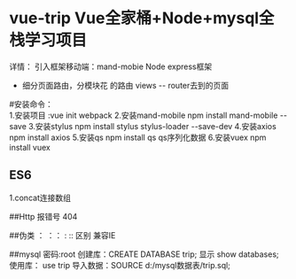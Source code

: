 # vue-trip Vue全家桶+Node+mysql全栈学习项目   
详情：  引入框架移动端：mand-mobie 
        Node express框架





  - 细分页面路由，分模块花 的路由
views   -- router去到的页面


 #安装命令：  
    1.安装项目 :vue init webpack
    2.安装mand-mobile  npm install mand-mobile --save
    3.安装stylus   npm install stylus stylus-loader --save-dev
    4.安装axios    npm install axios
    5.安装qs       npm install qs     qs序列化数据
    6.安装vuex     npm install vuex

## ES6
1.concat连接数组




##Http 报错号
 404



##伪类 ： ：：
:   :: 区别 兼容IE






##mysql  密码:root
  创建库：CREATE DATABASE trip;
    显示      show databases;
  使用库：  use trip
  导入数据：SOURCE d:/mysql数据表/trip.sql;
